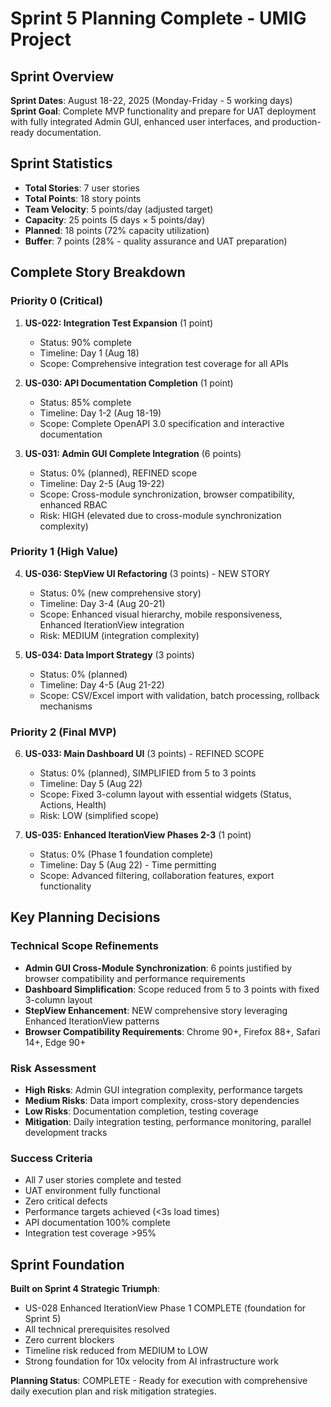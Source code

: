 # Sprint 5 Planning Complete - UMIG Project

## Sprint Overview
**Sprint Dates**: August 18-22, 2025 (Monday-Friday - 5 working days)  
**Sprint Goal**: Complete MVP functionality and prepare for UAT deployment with fully integrated Admin GUI, enhanced user interfaces, and production-ready documentation.

## Sprint Statistics
- **Total Stories**: 7 user stories
- **Total Points**: 18 story points
- **Team Velocity**: 5 points/day (adjusted target)
- **Capacity**: 25 points (5 days × 5 points/day)
- **Planned**: 18 points (72% capacity utilization)
- **Buffer**: 7 points (28% - quality assurance and UAT preparation)

## Complete Story Breakdown

### Priority 0 (Critical)
1. **US-022: Integration Test Expansion** (1 point)
   - Status: 90% complete
   - Timeline: Day 1 (Aug 18)
   - Scope: Comprehensive integration test coverage for all APIs

2. **US-030: API Documentation Completion** (1 point)  
   - Status: 85% complete
   - Timeline: Day 1-2 (Aug 18-19)
   - Scope: Complete OpenAPI 3.0 specification and interactive documentation

3. **US-031: Admin GUI Complete Integration** (6 points)
   - Status: 0% (planned), REFINED scope
   - Timeline: Day 2-5 (Aug 19-22)
   - Scope: Cross-module synchronization, browser compatibility, enhanced RBAC
   - Risk: HIGH (elevated due to cross-module synchronization complexity)

### Priority 1 (High Value)
4. **US-036: StepView UI Refactoring** (3 points) - NEW STORY
   - Status: 0% (new comprehensive story)
   - Timeline: Day 3-4 (Aug 20-21)
   - Scope: Enhanced visual hierarchy, mobile responsiveness, Enhanced IterationView integration
   - Risk: MEDIUM (integration complexity)

5. **US-034: Data Import Strategy** (3 points)
   - Status: 0% (planned)
   - Timeline: Day 4-5 (Aug 21-22)
   - Scope: CSV/Excel import with validation, batch processing, rollback mechanisms

### Priority 2 (Final MVP)
6. **US-033: Main Dashboard UI** (3 points) - REFINED SCOPE
   - Status: 0% (planned), SIMPLIFIED from 5 to 3 points
   - Timeline: Day 5 (Aug 22)
   - Scope: Fixed 3-column layout with essential widgets (Status, Actions, Health)
   - Risk: LOW (simplified scope)

7. **US-035: Enhanced IterationView Phases 2-3** (1 point)
   - Status: 0% (Phase 1 foundation complete)
   - Timeline: Day 5 (Aug 22) - Time permitting
   - Scope: Advanced filtering, collaboration features, export functionality

## Key Planning Decisions

### Technical Scope Refinements
- **Admin GUI Cross-Module Synchronization**: 6 points justified by browser compatibility and performance requirements
- **Dashboard Simplification**: Scope reduced from 5 to 3 points with fixed 3-column layout  
- **StepView Enhancement**: NEW comprehensive story leveraging Enhanced IterationView patterns
- **Browser Compatibility Requirements**: Chrome 90+, Firefox 88+, Safari 14+, Edge 90+

### Risk Assessment
- **High Risks**: Admin GUI integration complexity, performance targets
- **Medium Risks**: Data import complexity, cross-story dependencies
- **Low Risks**: Documentation completion, testing coverage
- **Mitigation**: Daily integration testing, performance monitoring, parallel development tracks

### Success Criteria
- All 7 user stories complete and tested
- UAT environment fully functional
- Zero critical defects
- Performance targets achieved (<3s load times)
- API documentation 100% complete
- Integration test coverage >95%

## Sprint Foundation
**Built on Sprint 4 Strategic Triumph**:
- US-028 Enhanced IterationView Phase 1 COMPLETE (foundation for Sprint 5)
- All technical prerequisites resolved
- Zero current blockers
- Timeline risk reduced from MEDIUM to LOW
- Strong foundation for 10x velocity from AI infrastructure work

**Planning Status**: COMPLETE - Ready for execution with comprehensive daily execution plan and risk mitigation strategies.